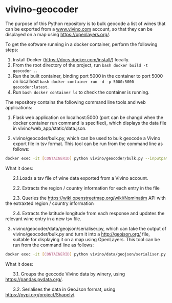 # vivino-geocoder

The purpose of this Python repository is to bulk geocode a list of wines that can be exported from a www.vivino.com account, so that they can be displayed on a map using https://openlayers.org/. 

To get the software running in a docker container, perform the following steps:

1. Install Docker (https://docs.docker.com/install/) locally.
2. From the root directory of the project, run ```bash docker build -t geocoder .```.
3. Run the built container, binding port 5000 in the container to port 5000 on localhost ```bash docker container run -d -p 5000:5000  geocoder:latest```.
4. Run ```bash docker container ls``` to check the container is running.

The repository contains the following command line tools and web applications:

1. Flask web application on localhost:5000 (port can be changd when the docker container run command is specified), which displays the data file in vivino/web_app/static/data.json.

2. vivino/geocoder/bulk.py, which can be used to bulk geocode a Vivino export file in tsv format. This tool can be run from the command line as follows: 

```bash
docker exec -it [CONTAINERID] python vivino/geocoder/bulk.py --inputpath INPUTPATH --outputpath OUTPUTPATH  
```

What it does:

  &nbsp;&nbsp;&nbsp;&nbsp;&nbsp;&nbsp;2.1.Loads a tsv file of wine data exported from a Vivino account.

  &nbsp;&nbsp;&nbsp;&nbsp;&nbsp;&nbsp;2.2. Extracts the region / country information for each entry in the file

  &nbsp;&nbsp;&nbsp;&nbsp;&nbsp;&nbsp;2.3. Queries the https://wiki.openstreetmap.org/wiki/Nominatim API with the extraxted region / country information

  &nbsp;&nbsp;&nbsp;&nbsp;&nbsp;&nbsp;2.4. Extracts the latitude longitude from each response and updates the relevant wine entry in a new tsv file. 

3. vivino/geocoder/data/geojson/serialiser.py, which can take the output of vivino/geocoder/bulk.py and turn it into a http://geojson.org/ file, suitable for displaying it on a map using OpenLayers. This tool can be run from the command line as follows: 

```bash
docker exec -it [CONTAINERID] python vivino/data/geojson/serialiser.py --inputpath INPUTPATH --outputpath OUTPUTPATH
```

What it does:

  &nbsp;&nbsp;&nbsp;&nbsp;&nbsp;&nbsp;3.1. Groups the geocode Vivino data by winery, using https://pandas.pydata.org/.

  &nbsp;&nbsp;&nbsp;&nbsp;&nbsp;&nbsp;3.2. Serialises the data in GeoJson format, using https://pypi.org/project/Shapely/.
